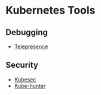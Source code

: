 # Kubernetes Tools

## Debugging
- [Telepresence](https://www.telepresence.io/)

## Security

- [Kubesec](https://kubesec.io/)
- [Kube-hunter](https://github.com/aquasecurity/kube-hunter)
